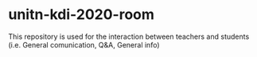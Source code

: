 # unitn-kdi-2020-room
This repository is used for the interaction between teachers and students (i.e. General comunication, Q&amp;A, General info)
